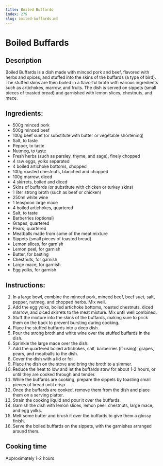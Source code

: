 ```yaml
---
title: Boiled Buffards
index: 279
slug: boiled-buffards.md
---
```


# Boiled Buffards

## Description
Boiled Buffards is a dish made with minced pork and beef, flavored with herbs and spices, and stuffed into the skins of the buffards (a type of bird). The stuffed skins are then boiled in a flavorful broth with various ingredients such as artichokes, marrow, and fruits. The dish is served on sippets (small pieces of toasted bread) and garnished with lemon slices, chestnuts, and mace.

## Ingredients:
- 500g minced pork
- 500g minced beef
- 100g beef suet (or substitute with butter or vegetable shortening)
- Salt, to taste
- Pepper, to taste
- Nutmeg, to taste
- Fresh herbs (such as parsley, thyme, and sage), finely chopped
- 4 raw eggs, yolks separated
- 4 boiled artichoke bottoms, chopped
- 100g roasted chestnuts, blanched and chopped
- 100g marrow, diced
- 4 skirrets, boiled and diced
- Skins of buffards (or substitute with chicken or turkey skins)
- 1 liter strong broth (such as beef or chicken)
- 250ml white wine
- 1 teaspoon large mace
- 4 boiled artichokes, quartered
- Salt, to taste
- Barberries (optional)
- Grapes, quartered
- Pears, quartered
- Meatballs made from some of the meat mixture
- Sippets (small pieces of toasted bread)
- Lemon slices, for garnish
- Lemon peel, for garnish
- Butter, for basting
- Chestnuts, for garnish
- Large mace, for garnish
- Egg yolks, for garnish

## Instructions:
1. In a large bowl, combine the minced pork, minced beef, beef suet, salt, pepper, nutmeg, and chopped herbs. Mix well.
2. Add the egg yolks, boiled artichoke bottoms, roasted chestnuts, diced marrow, and diced skirrets to the meat mixture. Mix until well combined.
3. Stuff the mixture into the skins of the buffards, making sure to prick them on the back to prevent bursting during cooking.
4. Place the stuffed buffards into a deep dish.
5. Pour the strong broth and white wine over the stuffed buffards in the dish.
6. Sprinkle the large mace over the dish.
7. Add the quartered boiled artichokes, salt, barberries (if using), grapes, pears, and meatballs to the dish.
8. Cover the dish with a lid or foil.
9. Place the dish on the stove and bring the broth to a simmer.
10. Reduce the heat to low and let the buffards stew for about 1-2 hours, or until they are cooked through and tender.
11. While the buffards are cooking, prepare the sippets by toasting small pieces of bread until crisp.
12. Once the buffards are cooked, remove them from the dish and place them on a serving platter.
13. Strain the cooking liquid and pour it over the buffards.
14. Garnish the dish with lemon slices, lemon peel, chestnuts, large mace, and egg yolks.
15. Melt some butter and brush it over the buffards to give them a glossy finish.
16. Serve the boiled buffards on the sippets, with the garnishes arranged around them.

## Cooking time
Approximately 1-2 hours
